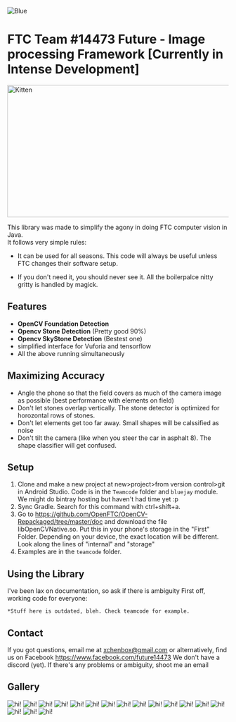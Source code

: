 ![Blue](Gallery/BlueJaylogo.png)
# FTC Team #14473 Future - Image processing Framework [Currently in Intense Development]

<img src="Gallery/sample.png" alt="Kitten"
	title="A cute kitten" width="550" height="300" />
	
This library was made to simplify the agony in doing FTC computer vision in Java.   
It follows very simple rules:

- It can be used for all seasons. This code will always be useful unless FTC changes their software setup.

- If you don't need it, you should never see it. All the boilerpalce nitty gritty is handled by magick.

## Features

- **OpenCV Foundation Detection**
- **Opencv Stone Detection** (Pretty good 90%)
- **Opencv SkyStone Detection** (Bestest one)
- simplified interface for Vuforia and tensorflow
- All the above running simultaneously

## Maximizing Accuracy
- Angle the phone so that the field covers as much of the camera image as possible (best performance with elements on field)
- Don't let stones overlap vertically. The stone detector is optimized for horozontal rows of stones.
- Don't let elements get too far away. Small shapes will be calssified as noise
- Don't tilt the camera (like when you steer the car in asphalt 8). The shape classifier will get confused.

## Setup
1. Clone and make a new project at new>project>from version control>git in Android Studio. Code is in the `Teamcode` folder and `bluejay` module. We might do bintray hosting but haven't had time yet :p
2. Sync Gradle. Search for this command with ctrl+shift+a.
3. Go to https://github.com/OpenFTC/OpenCV-Repackaged/tree/master/doc and download the file libOpenCVNative.so. Put this in your phone's storage in the "First" Folder. Depending on your device, the exact location will be different. Look along the lines of "internal" and "storage"
4. Examples are in the `teamcode` folder.

## Using the Library
I've been lax on documentation, so ask if there is ambiguity
First off, working code for everyone:

	*Stuff here is outdated, bleh. Check teamcode for example.	
	

## Contact
If you got questions, email me at <xchenbox@gmail.com> or alternatively, find us on Facebook <https://www.facebook.com/future14473>
We don't have a discord (yet). If there's any problems or ambiguity, shoot me an email

## Gallery

![hi!](Gallery/15-ann.JPEG)
![hi!](Gallery/16-ann.JPEG)
![hi!](Gallery/17-ann.JPEG)
![hi!](Gallery/18-ann.JPEG)
![hi!](Gallery/1-ann.JPEG)
![hi!](Gallery/2-ann.JPEG)
![hi!](Gallery/3-ann.JPEG)
![hi!](Gallery/4-ann.JPEG)
![hi!](Gallery/5-ann.JPEG)
![hi!](Gallery/7-ann.JPEG)
![hi!](Gallery/8-ann.JPEG)
![hi!](Gallery/9-ann.JPEG)
![hi!](Gallery/10-ann.JPEG)
![hi!](Gallery/11-ann.JPEG)
![hi!](Gallery/12-ann.JPEG)
![hi!](Gallery/13-ann.JPEG)
![hi!](Gallery/14-ann.JPEG)
